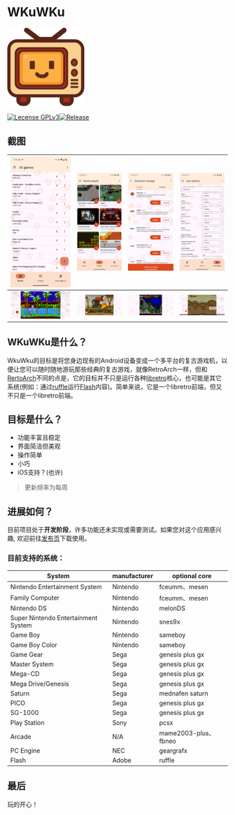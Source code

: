 # WKuWKu
<img src="Screenshots/logo.svg" alt="Application icon" style="zoom: 25%;" />

[![Lecense GPLv3](https://img.shields.io/github/license/TTTUUUIII/WkuWku?label=License&color=33A1E0)](LICENSE)[![Release](https://img.shields.io/github/v/tag/TTTUUUIII/WkuWku?label=Release)](https://github.com/TTTUUUIII/WKuWKu/releases)

## 截图

| <img src="Screenshots/sc_001.png" style="zoom:30%;" title="All games" /> | <img src="Screenshots/sc_002.png" style="zoom:30%;" title="Recent played" /> | <img src="Screenshots/sc_003.png" style="zoom:30%;" title="Extension manage" /> | <img src="Screenshots/sc_004.png" style="zoom:30%;" title="Core options" /> |
| ------------------------------------------------------------ | ------------------------------------------------------------ | ------------------------------------------------------------ | ------------------------------------------------------------ |
| <img src="Screenshots/sc_005.png" style="zoom:40%;" title="Sonic The Hedgehog" /> | <img src="Screenshots/sc_006.png" style="zoom:30%;" title="Metal Slug" /> | <img src="Screenshots/sc_007.png" style="zoom:30%;" title="Castlevania" /> | <img src="Screenshots/sc_008.png" style="zoom:30%;" title="Double Edged" /> |

## WKuWKu是什么？

WkuWku的目标是将您身边现有的Android设备变成一个多平台的复古游戏机，以便让您可以随时随地游玩那些经典的复古游戏，就像RetroArch一样，但和[RertoArch](https://github.com/libretro/RetroArch)不同的点是，它的目标并不只是运行各种[libretro](https://www.libretro.com/index.php/api/)核心，也可能是其它系统(例如：通过[ruffle](https://github.com/ruffle-rs/ruffle)运行[Flash](https://zh.wikipedia.org/wiki/Adobe_Flash)内容)。简单来说，它是一个libretro前端，但又不只是一个libretro前端。

## 目标是什么？

- 功能丰富且稳定
- 界面简洁但美观
- 操作简单
- 小巧
- iOS支持？(也许)

> 更新频率为每周

## 进展如何？

目前项目处于**开发阶段**，许多功能还未实现或需要测试。如果您对这个应用感兴趣, 欢迎前往[发布页](https://github.com/TTTUUUIII/WKuWKu/releases)下载使用。

### 目前支持的系统：

| System                              | manufacturer | optional core       |
|-------------------------------------|--------------|---------------------|
| Nintendo Entertainment System       | Nintendo     | fceumm、mesen        |
| Family Computer                     | Nintendo     | fceumm、mesen        |
| Nintendo DS                         | Nintendo     | melonDS             |
| Super Nintendo Entertainment System | Nintendo     | snes9x              |
| Game Boy                            | Nintendo     | sameboy             |
| Game Boy Color                      | Nintendo     | sameboy             |
| Game Gear                           | Sega         | genesis plus gx     |
| Master System                       | Sega         | genesis plus gx     |
| Mega-CD                             | Sega         | genesis plus gx     |
| Mega Drive/Genesis                  | Sega         | genesis plus gx     |
| Saturn                              | Sega         | mednafen saturn     |
| PICO                                | Sega         | genesis plus gx     |
| SG-1000                             | Sega         | genesis plus gx     |
| Play Station                        | Sony         | pcsx                |
| Arcade                              | N/A          | mame2003-plus、fbneo |
| PC Engine                           | NEC          | geargrafx           |
| Flash                               | Adobe        | ruffle              |

## 最后

玩的开心！
